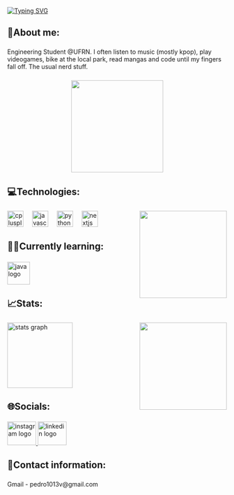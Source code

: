 <a href="https://git.io/typing-svg"><img src="https://readme-typing-svg.demolab.com?font=Source+Code+Pro&pause=1000&width=435&lines=Hello!+I'm+Pedro%F0%9F%96%90;Welcome+to+my+profile+%F0%9F%97%A3%F0%9F%97%A3" alt="Typing SVG" /></a>

<h2 align="left">👾About me:</h2>

###

<p align="left">Engineering Student @UFRN. I often listen to music (mostly kpop), play videogames, bike at the local park, read mangas and code until my fingers fall off. The usual nerd stuff.</p>

###

<div align="center">
  <img height="211" src="https://i.pinimg.com/originals/8f/08/32/8f08329105b003bda8b0b688850291fa.gif"  />
</div>

###

<h2 align="left">💻Technologies:</h2>

###

<img align="right" height="200" src="https://play.pokemonshowdown.com/sprites/gen5ani-shiny/metagross.gif"  />

###

<div align="left">
  <img src="https://cdn.jsdelivr.net/gh/devicons/devicon/icons/cplusplus/cplusplus-original.svg" height="37" alt="cplusplus logo"  />
  <img width="12" />
  <img src="https://cdn.jsdelivr.net/gh/devicons/devicon/icons/javascript/javascript-original.svg" height="37" alt="javascript logo"  />
  <img width="12" />
  <img src="https://cdn.jsdelivr.net/gh/devicons/devicon/icons/python/python-original.svg" height="37" alt="python logo"  />
  <img width="12" />
  <img src="https://cdn.jsdelivr.net/gh/devicons/devicon/icons/nextjs/nextjs-original.svg" height="37" alt="nextjs logo"  />
</div>

###

<h2 align="left">✍🏻Currently learning:</h2>

###

<div align="left">
  <img src="https://cdn.jsdelivr.net/gh/devicons/devicon/icons/java/java-original.svg" height="52" alt="java logo"  />
</div>

###

<h2 align="left">📈Stats:</h2>

###

<img align="right" height="200" src="https://media.tenor.com/SuyUEmNB1iMAAAAi/kenjaku-jjk.gif"  />

###

<div align="left">
  <img src="https://github-readme-stats.vercel.app/api?username=Pvalent1m&hide_title=false&hide_rank=false&show_icons=true&include_all_commits=true&count_private=true&disable_animations=false&theme=dracula&locale=en&hide_border=false&order=1" height="150" alt="stats graph"  />
</div>

###

<h2 align="left">🌐Socials:</h2>

###

<div align="left">
  <a href="https://www.instagram.com/p.valentim1/" target="_blank">
    <img src="https://raw.githubusercontent.com/maurodesouza/profile-readme-generator/master/src/assets/icons/social/instagram/default.svg" width="66" height="54" alt="instagram logo"  />
  </a>
  <a href="https://www.linkedin.com/in/pedro-valentim-de-souza-braz-361103378/" target="_blank">
    <img src="https://raw.githubusercontent.com/maurodesouza/profile-readme-generator/master/src/assets/icons/social/linkedin/default.svg" width="66" height="54" alt="linkedin logo"  />
  </a>
</div>

###

<h2 align="left">📩Contact information:</h2>

###

<p align="left">Gmail - pedro1013v@gmail.com</p>

###
